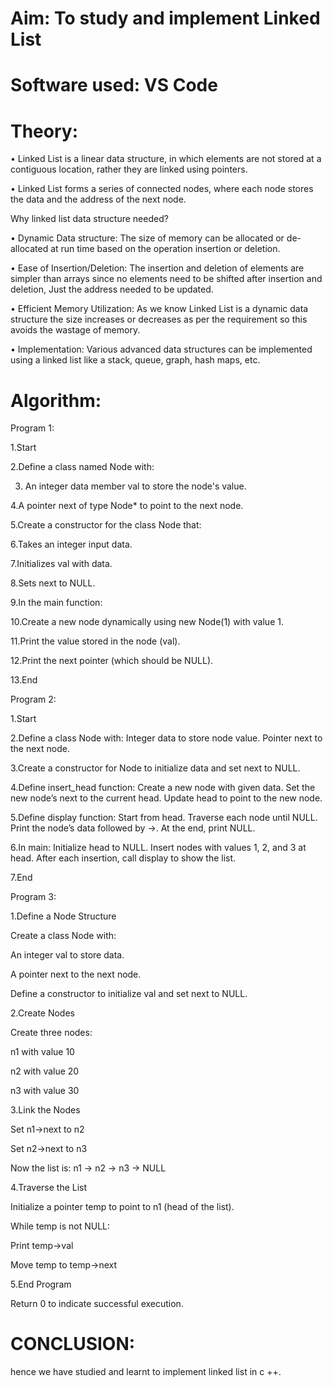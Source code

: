 # Aim: To study and implement Linked List

# Software used: VS Code

# Theory: 

•	Linked List is a linear data structure, in which elements are not stored at a contiguous location, rather they are linked using pointers. 

•	Linked List forms a series of connected nodes, where each node stores the data and the address of the next node.

 Why linked list data structure needed?
 
•	Dynamic Data structure: The size of memory can be allocated or de-allocated at run time based on the operation insertion or deletion.

•	Ease of Insertion/Deletion: The insertion and deletion of elements are simpler than arrays since no elements need to be shifted after insertion and deletion, Just the address needed to be updated.

•	Efficient Memory Utilization: As we know Linked List is a dynamic data structure the size increases or decreases as per the requirement so this avoids the wastage of memory. 

•	Implementation: Various advanced data structures can be implemented using a linked list like a stack, queue, graph, hash maps, etc.

 # Algorithm:

 Program 1:

 1.Start
 
 2.Define a class named Node with:
 
 3. An integer data member val to store the node's value.
    
4.A pointer next of type Node* to point to the next node.

5.Create a constructor for the class Node that:

6.Takes an integer input data.

7.Initializes val with data.

8.Sets next to NULL.

9.In the main function:

10.Create a new node dynamically using new Node(1) with value 1.

11.Print the value stored in the node (val).

12.Print the next pointer (which should be NULL).

13.End

Program 2:

1.Start

2.Define a class Node with:
Integer data to store node value.
Pointer next to the next node.

3.Create a constructor for Node to initialize data and set next to NULL.

4.Define insert_head function:
Create a new node with given data.
Set the new node’s next to the current head.
Update head to point to the new node.

5.Define display function:
Start from head.
Traverse each node until NULL.
Print the node’s data followed by ->.
At the end, print NULL.

6.In main:
Initialize head to NULL.
Insert nodes with values 1, 2, and 3 at head.
After each insertion, call display to show the list.

7.End

Program 3:

1.Define a Node Structure

Create a class Node with:

An integer val to store data.

A pointer next to the next node.

Define a constructor to initialize val and set next to NULL.

2.Create Nodes

Create three nodes:

n1 with value 10

n2 with value 20

n3 with value 30

3.Link the Nodes

Set n1->next to n2

Set n2->next to n3

Now the list is: n1 → n2 → n3 → NULL

4.Traverse the List

Initialize a pointer temp to point to n1 (head of the list).

While temp is not NULL:

Print temp->val

Move temp to temp->next

5.End Program

Return 0 to indicate successful execution.

# CONCLUSION: 

hence we have studied and learnt to implement linked list in c ++.
